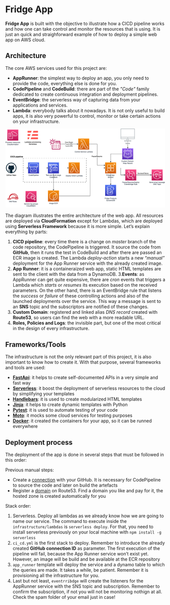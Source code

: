 # Fridge App

 **Fridge App** is built with the objective to illustrate how a CICD pipeline works and how one can take control and monitor the resources that is using. It is just an quick and straighforward example of how to deploy a simple web app on AWS cloud.

## Architecture

The core AWS services used for this project are:

- **AppRunner**: the simplest way to deploy an app, you only need to provide the code, everything else is done for you.
- **CodePipeline** and **CodeBuild**: there are part of the *"Code"* family dedicated to create continuous integration and deployment pipelines.
- **EventBridge**: the serverless way of capturing data from your applications and services.
- **Lambda**: everybody talks about it nowadays. It is not only useful to build apps, it is also very powerful to control, monitor or take certain actions on your infrastructure.

![AWS Architecture](architecture-diagram.png)

The diagram illustrates the entire architecture of the web app. All resources are deployed via **CloudFormation** except for Lambdas, which are deployed using **Serverless Framework** because it is more simple. Let’s explain everything by parts:

1. **CICD pipeline**: every time there is a change on *master* branch of the code repository, the CodePipeline is triggered. It source the code from **GitHub**, then it runs the test in CodeBuild and after there are passed an ECR image is created. The Lambda *deploy-action* starts a new *“manual”* deployment for the App Runner service with the already created image.
2. **App Runner**: it is a containeraized web app, static HTML templates are sent to the client with the data from a DynamoDB. 
3.**Events**: as AppRunner can get quite expensive, there are 
*cron* events that triggers a Lambda which *starts* or *resumes* its execution based on the received parameters. On the other hand, there is an EventBridge rule that listens the *success* or *failure* of these controlling actions and also of the launched deployments over the service. This way a message is sent to an **SNS** topic and the subscriptors are notified of these changes.
3. **Custom Domain**: registered and linked alias *DNS record* created with **Route53**, so users can find the web with a more readable URL.
4. **Roles, Policies and Logs**: the invisible part, but one of the most critical in the design of every infrastructure.

## Frameworks/Tools

The infrastructure is not the only relevant part of this project, it is also important to know how to create it. With that purpose, several frameworks and tools are used:

- [**FastApi**](https://fastapi.tiangolo.com/): it helps to create self-documented APIs in a very simple and fast way
- [**Serverless**](https://www.serverless.com/): it boost the deployment of serverless resources to the cloud by simplifying your templates
- [**Handlebars**](https://handlebarsjs.com/): it is used to create modularized HTML templates
- [**Jinja**](https://jinja.palletsprojects.com/en/3.1.x/): it helps to create dynamic templates with Python
- [**Pytest**](https://docs.pytest.org/en/7.4.x/): it is used to automate testing of your code
- [**Moto**](https://docs.getmoto.org/en/latest/): it mocks some cloud services for testing purposes
- [**Docker**](https://docs.docker.com/): it created the containers for your app, so it can be runned everywhere


## Deployment process

The deployment of the app is done in several steps that must be followed in this order:

Previous manual steps:
- Create a [connection](https://docs.aws.amazon.com/codepipeline/latest/userguide/connections-github.html) with your GitHub. It is necessary for CodePipeline to source the code and later on build the artefacts
- Register a [domain](https://aws.amazon.com/es/getting-started/hands-on/get-a-domain/) on Route53. Find a domain you like and pay for it, the hosted zone is created automatically for you

Stack order:
1. Serverless. Deploy all lambdas as we already know how we are going to name our service. The command to execute inside the `infrastructure/lambdas` is `serverless deploy`. For that, you need to install serverless previously on your local machine with `npm install -g serverless`
2. `ci_cd.yml` is the first stack to deploy. Remember to introduce the already created **GitHub connection ID** as parameter. The first execution of the pipeline will fail, because the App Runner service won’t exist yet. However, an image will be build and be available at the ECR repository
3. `app_runner` template will deploy the service and a dynamo table to which the queries are made. It takes a while, be patient. Remember it is provisioning all the infrastructure for you.
4. Last but not least, `eventrribdge` will create the listeners for the AppRunner service with the SNS topic and subscription. Remember to confirm the subscription, if not you will not be monitoring nothign at all. Check the spam folder of your email just in case!